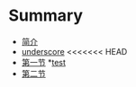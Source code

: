 # Summary

* [简介](README.md)
* [underscore](underscore/README.md)
<<<<<<< HEAD
 * [第一节]()
 	*[test]()
 * [第二节]()

